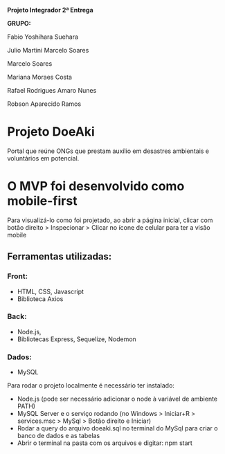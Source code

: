 **Projeto Integrador 2ª Entrega**

**GRUPO:**

Fabio Yoshihara Suehara

Julio Martini Marcelo Soares

Marcelo Soares

Mariana Moraes Costa

Rafael Rodrigues Amaro Nunes

Robson Aparecido Ramos


# Projeto DoeAki
Portal que reúne ONGs que prestam auxílio em desastres ambientais e voluntários em potencial.

# O MVP foi desenvolvido como mobile-first
Para visualizá-lo como foi projetado, ao abrir a página inicial, clicar com botão direito > Inspecionar > Clicar no ícone de celular para ter a visão mobile


## Ferramentas utilizadas:
### Front:
* HTML, CSS, Javascript
* Biblioteca Axios
### Back:
* Node.js,
* Bibliotecas Express, Sequelize, Nodemon
### Dados:
* MySQL


Para rodar o projeto localmente é necessário ter instalado:
* Node.js (pode ser necessário adicionar o node à variável de ambiente PATH)
* MySQL Server e o serviço rodando (no Windows > Iniciar+R > services.msc > MySql > Botão direito e Iniciar)
* Rodar a query do arquivo doeaki.sql no terminal do MySql para criar o banco de dados e as tabelas
* Abrir o terminal na pasta com os arquivos e digitar: npm start
